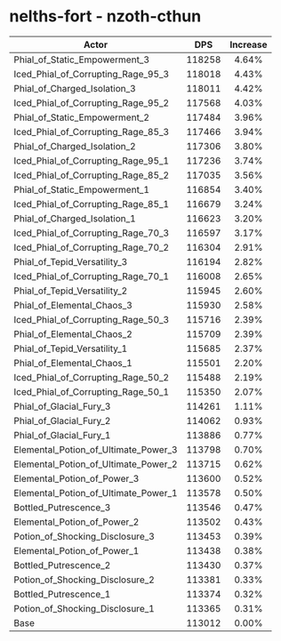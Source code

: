 # nelths-fort - nzoth-cthun
| Actor | DPS | Increase |
|---|:---:|:---:|
|Phial_of_Static_Empowerment_3|118258|4.64%|
|Iced_Phial_of_Corrupting_Rage_95_3|118018|4.43%|
|Phial_of_Charged_Isolation_3|118011|4.42%|
|Iced_Phial_of_Corrupting_Rage_95_2|117568|4.03%|
|Phial_of_Static_Empowerment_2|117484|3.96%|
|Iced_Phial_of_Corrupting_Rage_85_3|117466|3.94%|
|Phial_of_Charged_Isolation_2|117306|3.80%|
|Iced_Phial_of_Corrupting_Rage_95_1|117236|3.74%|
|Iced_Phial_of_Corrupting_Rage_85_2|117035|3.56%|
|Phial_of_Static_Empowerment_1|116854|3.40%|
|Iced_Phial_of_Corrupting_Rage_85_1|116679|3.24%|
|Phial_of_Charged_Isolation_1|116623|3.20%|
|Iced_Phial_of_Corrupting_Rage_70_3|116597|3.17%|
|Iced_Phial_of_Corrupting_Rage_70_2|116304|2.91%|
|Phial_of_Tepid_Versatility_3|116194|2.82%|
|Iced_Phial_of_Corrupting_Rage_70_1|116008|2.65%|
|Phial_of_Tepid_Versatility_2|115945|2.60%|
|Phial_of_Elemental_Chaos_3|115930|2.58%|
|Iced_Phial_of_Corrupting_Rage_50_3|115716|2.39%|
|Phial_of_Elemental_Chaos_2|115709|2.39%|
|Phial_of_Tepid_Versatility_1|115685|2.37%|
|Phial_of_Elemental_Chaos_1|115501|2.20%|
|Iced_Phial_of_Corrupting_Rage_50_2|115488|2.19%|
|Iced_Phial_of_Corrupting_Rage_50_1|115350|2.07%|
|Phial_of_Glacial_Fury_3|114261|1.11%|
|Phial_of_Glacial_Fury_2|114062|0.93%|
|Phial_of_Glacial_Fury_1|113886|0.77%|
|Elemental_Potion_of_Ultimate_Power_3|113798|0.70%|
|Elemental_Potion_of_Ultimate_Power_2|113715|0.62%|
|Elemental_Potion_of_Power_3|113600|0.52%|
|Elemental_Potion_of_Ultimate_Power_1|113578|0.50%|
|Bottled_Putrescence_3|113546|0.47%|
|Elemental_Potion_of_Power_2|113502|0.43%|
|Potion_of_Shocking_Disclosure_3|113453|0.39%|
|Elemental_Potion_of_Power_1|113438|0.38%|
|Bottled_Putrescence_2|113430|0.37%|
|Potion_of_Shocking_Disclosure_2|113381|0.33%|
|Bottled_Putrescence_1|113374|0.32%|
|Potion_of_Shocking_Disclosure_1|113365|0.31%|
|Base|113012|0.00%|
